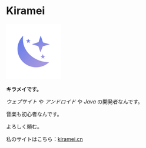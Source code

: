 # Kiramei

![](https://raw.githubusercontent.com/Kiramei/kiramei.github.io/main/assets/logo_t.png)

**キラメイです。**

 _ウェブサイト_ や _アンドロイド_ や _Java_ の開発者なんです。

音楽も初心者なんです。

よろしく頼む。

私のサイトはこちら：[kiramei.cn](http://kiramei.cn)
